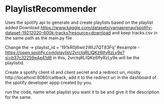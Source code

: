 # PlaylistRecommender
Uses the spotify api to generate and create playlists based on the playlist added
Download https://www.kaggle.com/datasets/yamaerenay/spotify-dataset-19212020-600k-tracks?resource=download
and keep tracks.csv in the same path as the main.py file

Change the -> playlist_id = '191xR0j6wir2WIJ7QT83Fq' #example - https://open.spotify.com/playlist/2vrctqRLlQKz6lfyRzLy9e?si=b37c32259e4e41d8 in this, 2vrctqRLlQKz6lfyRzLy9e will be the playlistid. 

Create a spotify client id and client secret and a redirect uri, mostly http://localhost:8080/callback, add it to the redirect uri in the dashboard of the spotify developer appp created by you.

run the code, name what playlist you want it to be and give it the description for the same.

